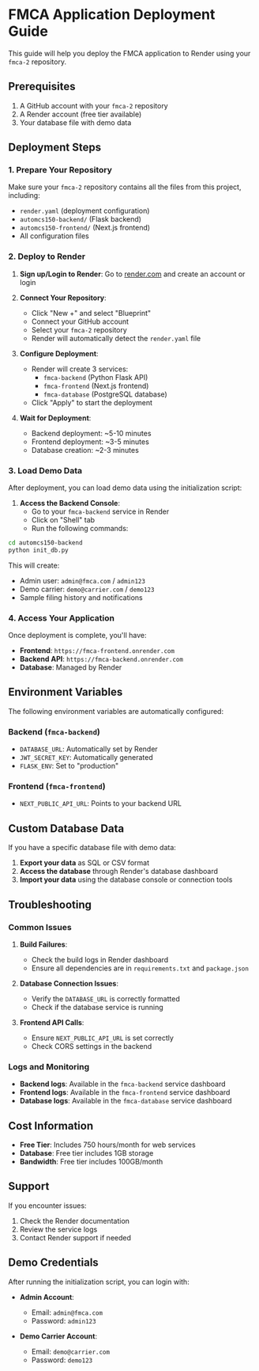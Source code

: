 # FMCA Application Deployment Guide

This guide will help you deploy the FMCA application to Render using your `fmca-2` repository.

## Prerequisites

1. A GitHub account with your `fmca-2` repository
2. A Render account (free tier available)
3. Your database file with demo data

## Deployment Steps

### 1. Prepare Your Repository

Make sure your `fmca-2` repository contains all the files from this project, including:
- `render.yaml` (deployment configuration)
- `automcs150-backend/` (Flask backend)
- `automcs150-frontend/` (Next.js frontend)
- All configuration files

### 2. Deploy to Render

1. **Sign up/Login to Render**: Go to [render.com](https://render.com) and create an account or login

2. **Connect Your Repository**:
   - Click "New +" and select "Blueprint"
   - Connect your GitHub account
   - Select your `fmca-2` repository
   - Render will automatically detect the `render.yaml` file

3. **Configure Deployment**:
   - Render will create 3 services:
     - `fmca-backend` (Python Flask API)
     - `fmca-frontend` (Next.js frontend)
     - `fmca-database` (PostgreSQL database)
   - Click "Apply" to start the deployment

4. **Wait for Deployment**:
   - Backend deployment: ~5-10 minutes
   - Frontend deployment: ~3-5 minutes
   - Database creation: ~2-3 minutes

### 3. Load Demo Data

After deployment, you can load demo data using the initialization script:

1. **Access the Backend Console**:
   - Go to your `fmca-backend` service in Render
   - Click on "Shell" tab
   - Run the following commands:

```bash
cd automcs150-backend
python init_db.py
```

This will create:
- Admin user: `admin@fmca.com` / `admin123`
- Demo carrier: `demo@carrier.com` / `demo123`
- Sample filing history and notifications

### 4. Access Your Application

Once deployment is complete, you'll have:
- **Frontend**: `https://fmca-frontend.onrender.com`
- **Backend API**: `https://fmca-backend.onrender.com`
- **Database**: Managed by Render

## Environment Variables

The following environment variables are automatically configured:

### Backend (`fmca-backend`)
- `DATABASE_URL`: Automatically set by Render
- `JWT_SECRET_KEY`: Automatically generated
- `FLASK_ENV`: Set to "production"

### Frontend (`fmca-frontend`)
- `NEXT_PUBLIC_API_URL`: Points to your backend URL

## Custom Database Data

If you have a specific database file with demo data:

1. **Export your data** as SQL or CSV format
2. **Access the database** through Render's database dashboard
3. **Import your data** using the database console or connection tools

## Troubleshooting

### Common Issues

1. **Build Failures**:
   - Check the build logs in Render dashboard
   - Ensure all dependencies are in `requirements.txt` and `package.json`

2. **Database Connection Issues**:
   - Verify the `DATABASE_URL` is correctly formatted
   - Check if the database service is running

3. **Frontend API Calls**:
   - Ensure `NEXT_PUBLIC_API_URL` is set correctly
   - Check CORS settings in the backend

### Logs and Monitoring

- **Backend logs**: Available in the `fmca-backend` service dashboard
- **Frontend logs**: Available in the `fmca-frontend` service dashboard
- **Database logs**: Available in the `fmca-database` service dashboard

## Cost Information

- **Free Tier**: Includes 750 hours/month for web services
- **Database**: Free tier includes 1GB storage
- **Bandwidth**: Free tier includes 100GB/month

## Support

If you encounter issues:
1. Check the Render documentation
2. Review the service logs
3. Contact Render support if needed

## Demo Credentials

After running the initialization script, you can login with:

- **Admin Account**:
  - Email: `admin@fmca.com`
  - Password: `admin123`

- **Demo Carrier Account**:
  - Email: `demo@carrier.com`
  - Password: `demo123` 